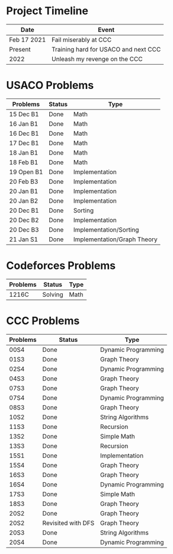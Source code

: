 # Project Timeline
Date | Event
---------|-------
Feb 17 2021 | Fail miserably at CCC
Present | Training hard for USACO and next CCC
2022 | Unleash my revenge on the CCC

# USACO Problems
Problems | Status | Type
---------|------- |-----
15 Dec B1 | Done | Math
16 Jan B1 | Done | Math
16 Dec B1 | Done | Math
17 Dec B1 | Done | Math
18 Jan B1 | Done | Math
18 Feb B1 | Done | Math
19 Open B1 | Done | Implementation
20 Feb B3 | Done | Implementation
20 Jan B1 | Done | Implementation
20 Jan B2 | Done | Implementation
20 Dec B1 | Done | Sorting
20 Dec B2 | Done | Implementation
20 Dec B3 | Done | Implementation/Sorting
21 Jan S1 | Done | Implementation/Graph Theory

# Codeforces Problems
Problems | Status | Type
---------|--------|-----
1216C | Solving | Math

# CCC Problems
Problems | Status | Type
---------|------- |-----
00S4 | Done | Dynamic Programming
01S3 | Done | Graph Theory
02S4 | Done | Dynamic Programming
04S3 | Done | Graph Theory
07S3 | Done | Graph Theory
07S4 | Done | Dynamic Programming
08S3 | Done | Graph Theory
10S2 | Done | String Algorithms
11S3 | Done | Recursion
13S2 | Done | Simple Math
13S3 | Done | Recursion
15S1 | Done | Implementation
15S4 | Done | Graph Theory
16S3 | Done | Graph Theory
16S4 | Done | Dynamic Programming
17S3 | Done | Simple Math
18S3 | Done | Graph Theory
20S2 | Done | Graph Theory
20S2 | Revisited with DFS | Graph Theory
20S3 | Done | String Algorithms
20S4 | Done | Dynamic Programming
